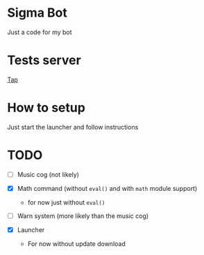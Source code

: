 # Sigma Bot

Just a code for my bot

# Tests server

[Tap](https://discord.gg/CGpe2uTdze)

# How to setup

Just start the launcher and follow instructions

# TODO

- [ ] Music cog (not likely)

- [x] Math command (without `eval()` and with `math` module support)

  - for now just without `eval()`

- [ ] Warn system (more likely than the music cog)

- [x] Launcher

  - For now without update download
